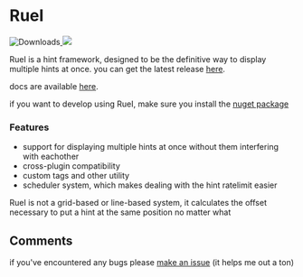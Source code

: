 # RueI
![Downloads](https://img.shields.io/github/downloads/Misfiy/EffectKeeper/total)<a href="https://github.com/misfiy/RueI/releases/latest" alt="Latest release">
<img src="https://img.shields.io/github/v/release/misfiy/RueI"/></a>

RueI is a hint framework, designed to be the definitive way to display multiple hints at once. you can get the latest release [here](https://github.com/Ruemena/RueI/releases/latest).

docs are available [here](https://ruemena.github.io/RueI/).

if you want to develop using RueI, make sure you install the [nuget package](https://www.nuget.org/packages/RueI)

### Features
- support for displaying multiple hints at once without them interfering with eachother
- cross-plugin compatibility 
- custom tags and other utility
- scheduler system, which makes dealing with the hint ratelimit easier

RueI is not a grid-based or line-based system, it calculates the offset necessary to put a hint at the same position no matter what
## Comments
if you've encountered any bugs please [make an issue](https://github.com/Ruemena/RueI/issues) (it helps me out a ton)
